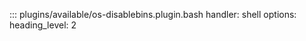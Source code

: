 ::: plugins/available/os-disablebins.plugin.bash
    handler: shell
    options:
      heading_level: 2